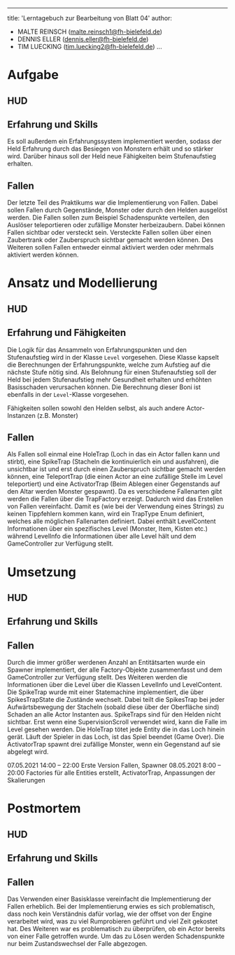 ---
title:  'Lerntagebuch zur Bearbeitung von Blatt 04'
author:
- MALTE REINSCH (malte.reinsch1@fh-bielefeld.de)
- DENNIS ELLER (dennis.eller@fh-bielefeld.de)
- TIM LUECKING (tim.luecking2@fh-bielefeld.de)
  ...

<!--
Führen Sie zu jedem Aufgabenblatt und zum Projekt (Stationen 3-9) ein
Lerntagebuch in Ihrem Team. Kopieren Sie dazu diese Vorlage und füllen
Sie den Kopf entsprechend aus.

Im Lerntagebuch sollen Sie Ihr Vorgehen bei der Bearbeitung des jeweiligen
Aufgabenblattes vom ersten Schritt bis zur Abgabe der Lösung dokumentieren,
d.h. wie sind Sie die gestellte Aufgabe angegangen (und warum), was war
Ihr Plan und auf welche Probleme sind Sie bei der Umsetzung gestoßen und
wie haben Sie diese Probleme gelöst. Beachten Sie die vorgegebene Struktur.
Für jede Abgabe sollte ungefähr eine DIN-A4-Seite Text erstellt werden,
d.h. ca. 400 Wörter umfassen. Wer das Lerntagebuch nur ungenügend führt
oder es gar nicht mit abgibt, bekommt für die betreffende Abgabe 0 Punkte.

Checken Sie das Lerntagebuch mit in Ihr Projekt/Git-Repo ein.

Schreiben Sie den Text mit [Markdown](https://pandoc.org/MANUAL.html#pandocs-markdown).

Geben Sie das Lerntagebuch stets mit ab. Achtung: Wenn Sie Abbildungen
einbetten (etwa UML-Diagramme), denken Sie daran, diese auch abzugeben!

Beachten Sie auch die Hinweise im [Orga "Bewertung der Aufgaben"](pm_orga.html#punkte)
sowie [Praktikumsblatt "Lerntagebuch"](pm_praktikum.html#lerntagebuch).
-->


# Aufgabe

<!--
Bitte hier die zu lösende Aufgabe kurz in eigenen Worten beschreiben.
-->
## HUD
## Erfahrung und Skills

Es soll außerdem ein Erfahrungssystem implementiert werden, sodass der Held
Erfahrung durch das Besiegen von Monstern erhält und so stärker wird. Darüber
hinaus soll der Held neue Fähigkeiten beim Stufenaufstieg erhalten.

## Fallen

Der letzte Teil des Praktikums war die Implementierung von Fallen. Dabei sollen Fallen durch Gegenstände, Monster oder
durch den Helden ausgelöst werden. Die Fallen sollen zum Beispiel Schadenspunkte verteilen, den Auslöser teleportieren
oder zufällige Monster herbeizaubern. Dabei können Fallen sichtbar oder versteckt sein. Versteckte Fallen sollen über
einen Zaubertrank oder Zauberspruch sichtbar gemacht werden können. Des Weiteren sollen Fallen entweder einmal aktiviert
werden oder mehrmals aktiviert werden können.


# Ansatz und Modellierung

<!--
Bitte hier den Lösungsansatz kurz beschreiben:
-   Wie sollte die Aufgabe gelöst werden?
-   Welche Techniken wollten Sie einsetzen?
-   Wie sah Ihre Modellierung aus (UML-Diagramm)?
-   Worauf müssen Sie konkret achten?
-->
## HUD
## Erfahrung und Fähigkeiten ##

Die Logik für das Ansammeln von Erfahrungspunkten und den Stufenaufstieg wird in
der Klasse `Level` vorgesehen. Diese Klasse kapselt die Berechnungen der
Erfahrungspunkte, welche zum Aufstieg auf die nächste Stufe nötig sind. Als
Belohnung für einen Stufenaufstieg soll der Held bei jedem Stufenaufstieg mehr
Gesundheit erhalten und erhöhten Basisschaden verursachen können. Die Berechnung
dieser Boni ist ebenfalls in der `Level`-Klasse vorgesehen.

Fähigkeiten sollen sowohl den Helden selbst, als auch andere Actor-Instanzen
(z.B. Monster)

## Fallen

Als Fallen soll einmal eine HoleTrap (Loch in das ein Actor fallen kann und stirbt), eine SpikeTrap (Stacheln die
kontinuierlich ein und ausfahren), die unsichtbar ist und erst durch einen Zauberspruch sichtbar gemacht werden können,
eine TeleportTrap (die einen Actor an eine zufällige Stelle im Level teleportiert)
und eine ActivatorTrap (Beim Ablegen einer Gegenstands auf den Altar werden Monster gespawnt).
Da es verschiedene Fallenarten gibt werden die Fallen über die TrapFactory erzeigt. Dadurch wird das Erstellen von
Fallen vereinfacht. Damit es (wie bei der Verwendung eines Strings) zu keinen Tippfehlern kommen kann, wird ein TrapType
Enum definiert, welches alle möglichen Fallenarten definiert. Dabei enthält LevelContent Informationen über ein
spezifisches Level (Monster, Item, Kisten etc.) während LevelInfo die Informationen über alle Level hält und dem
GameController zur Verfügung stellt.

# Umsetzung

<!--
Bitte hier die Umsetzung der Lösung kurz beschreiben:
-   Was haben Sie gemacht,
-   an welchem Datum haben sie es gemacht,
-   wie lange hat es gedauert,
-   was war das Ergebnis?
-->

## HUD
## Erfahrung und Skills
## Fallen
Durch die immer größer werdenen Anzahl an Entitätsarten wurde ein Spawner implementiert, der alle Factory-Objekte
zusammenfasst und dem GameController zur Verfügung stellt. Des Weiteren werden die Informationen über die Level über die
Klassen LevelInfo und LevelContent.
Die SpikeTrap wurde mit einer Statemachine implementiert, die über SpikesTrapState die Zustände wechselt. Dabei teilt
die SpikesTrap bei jeder Aufwärtsbewegung der Stacheln (sobald diese über der Oberfläche sind) Schaden an alle Actor
Instanten aus. SpikeTraps sind für den Helden nicht sichtbar. Erst wenn eine SupervisionScroll verwendet wird, kann die
Falle im Level gesehen werden.
Die HoleTrap tötet jede Entity die in das Loch hinein gerät. Läuft der Spieler in das Loch, ist das Spiel beendet
(Game Over). Die ActivatorTrap spawnt drei zufällige Monster, wenn ein Gegenstand auf sie abgelegt wird.

07.05.2021 14:00 – 22:00 Erste Version Fallen, Spawner
08.05.2021 8:00 – 20:00 Factories für alle Entities erstellt, ActivatorTrap, Anpassungen der Skalierungen

# Postmortem
<!--
Bitte blicken Sie auf die Aufgabe, Ihren Lösungsansatz und die Umsetzung
kritisch zurück:
-   Was hat funktioniert, was nicht? Würden Sie noch einmal so vorgehen?
-   Welche Probleme sind bei der Umsetzung Ihres Lösungsansatzes aufgetreten?
-   Wie haben Sie die Probleme letztlich gelöst?
-->
## HUD
## Erfahrung und Skills
## Fallen

Das Verwenden einer Basisklasse vereinfacht die Implementierung der Fallen erheblich. Bei der Implementierung erwies es
sich problematisch, dass noch kein Verständnis dafür vorlag, wie der offset von der Engine verarbeitet wird, was zu viel
Rumprobieren geführt und viel Zeit gekostet hat. Des Weiteren war es problematisch zu überprüfen, ob ein Actor bereits
von einer Falle getroffen wurde. Um das zu Lösen werden Schadenspunkte nur beim Zustandswechsel der Falle abgezogen.
